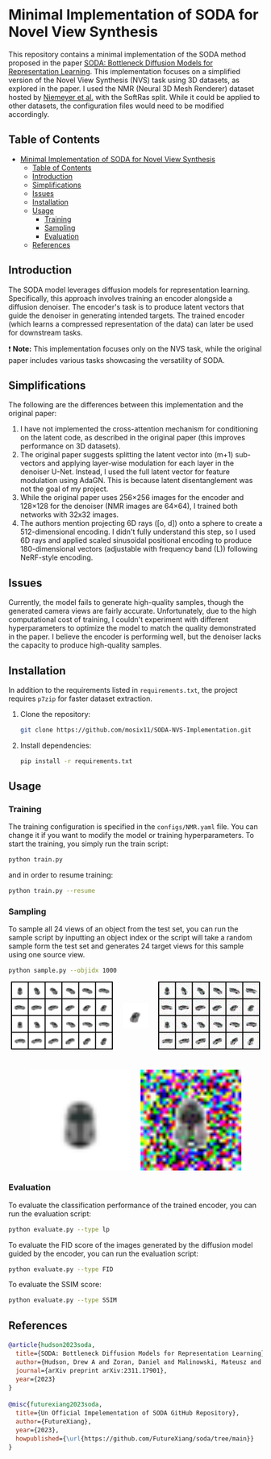 # Minimal Implementation of SODA for Novel View Synthesis

This repository contains a minimal implementation of the SODA method proposed in the paper [SODA: Bottleneck Diffusion Models for Representation Learning](https://arxiv.org/abs/2311.17901). This implementation focuses on a simplified version of the Novel View Synthesis (NVS) task using 3D datasets, as explored in the paper. I used the NMR (Neural 3D Mesh Renderer) dataset hosted by [Niemeyer et al.](https://github.com/autonomousvision/differentiable_volumetric_rendering) with the SoftRas split. While it could be applied to other datasets, the configuration files would need to be modified accordingly.

## Table of Contents

- [Minimal Implementation of SODA for Novel View Synthesis](#minimal-implementation-of-soda-for-novel-view-synthesis)
  - [Table of Contents](#table-of-contents)
  - [Introduction](#introduction)
  - [Simplifications](#simplifications)
  - [Issues](#issues)
  - [Installation](#installation)
  - [Usage](#usage)
    - [Training](#training)
    - [Sampling](#sampling)
    - [Evaluation](#evaluation)
  - [References](#references)

## Introduction

The SODA model leverages diffusion models for representation learning. Specifically, this approach involves training an encoder alongside a diffusion denoiser. The encoder's task is to produce latent vectors that guide the denoiser in generating intended targets. The trained encoder (which learns a compressed representation of the data) can later be used for downstream tasks.

:exclamation: **Note:** This implementation focuses only on the NVS task, while the original paper includes various tasks showcasing the versatility of SODA.

## Simplifications

The following are the differences between this implementation and the original paper:

1. I have not implemented the cross-attention mechanism for conditioning on the latent code, as described in the original paper (this improves performance on 3D datasets).
2. The original paper suggests splitting the latent vector into \(m+1\) sub-vectors and applying layer-wise modulation for each layer in the denoiser U-Net. Instead, I used the full latent vector for feature modulation using AdaGN. This is because latent disentanglement was not the goal of my project.
3. While the original paper uses 256×256 images for the encoder and 128×128 for the denoiser (NMR images are 64×64), I trained both networks with 32x32 images.
4. The authors mention projecting 6D rays (\[o, d\]) onto a sphere to create a 512-dimensional encoding. I didn't fully understand this step, so I used 6D rays and applied scaled sinusoidal positional encoding to produce 180-dimensional vectors (adjustable with frequency band \(L\)) following NeRF-style encoding.

## Issues

Currently, the model fails to generate high-quality samples, though the generated camera views are fairly accurate. Unfortunately, due to the high computational cost of training, I couldn't experiment with different hyperparameters to optimize the model to match the quality demonstrated in the paper. I believe the encoder is performing well, but the denoiser lacks the capacity to produce high-quality samples.

## Installation

In addition to the requirements listed in `requirements.txt`, the project requires `p7zip` for faster dataset extraction.

1. Clone the repository:

    ```bash
    git clone https://github.com/mosix11/SODA-NVS-Implementation.git
    ```

2. Install dependencies:

    ```bash
    pip install -r requirements.txt
    ```

## Usage

### Training

The training configuration is specified in the `configs/NMR.yaml` file. You can change it if you want to modify the model or training hyperparameters.
To start the training, you simply run the train script:

```bash
python train.py
```

and in order to resume training:

```bash
python train.py --resume
```

### Sampling

To sample all 24 views of an object from the test set, you can run the sample script by inputting an object index or the script will take a random sample form the test set and generates 24 target views for this sample using one source view.

```bash
python sample.py --objidx 1000
```

<div style="display: flex; flex-direction: column; align-items: center; gap: 20px; width: 100%;">
    <!-- First Line: Three Images -->
    <div style="display: flex; justify-content: center; gap: 20px; width: 100%; max-width: 1000px;">
        <img src="media/samples/1000-real.png" style="width: 40%; height: auto;">
        <img src="media/samples/1000-source.png" style="width: 10%; height: auto; object-fit: contain;">
        <img src="media/samples/1000-gen.png" style="width: 40%; height: auto;">
    </div>
    <!-- Second Line: Two GIFs -->
    <div style="display: flex; justify-content: center; gap: 20px; margin-top: 20px;">
        <img src="media/samples/1000-real.gif" style="width: 200px; height: auto;">
        <img src="media/samples/1000-gen.gif" style="width: 200px; height: auto;">
    </div>
</div>

### Evaluation

To evaluate the classification performance of the trained encoder, you can run the evaluation script:

```bash
python evaluate.py --type lp
```

To evaluate the FID score of the images generated by the diffusion model guided by the encoder, you can run the evaluation script:

```bash
python evaluate.py --type FID
```

To evaluate the SSIM score:

```bash
python evaluate.py --type SSIM
```

## References

```bibtex
@article{hudson2023soda,
  title={SODA: Bottleneck Diffusion Models for Representation Learning},
  author={Hudson, Drew A and Zoran, Daniel and Malinowski, Mateusz and Lampinen, Andrew K and Jaegle, Andrew and McClelland, James L and Matthey, Loic and Hill, Felix and Lerchner, Alexander},
  journal={arXiv preprint arXiv:2311.17901},
  year={2023}
}

@misc{futurexiang2023soda,
  title={Un Official Impelementation of SODA GitHub Repository},
  author={FutureXiang},
  year={2023},
  howpublished={\url{https://github.com/FutureXiang/soda/tree/main}}
}
```
